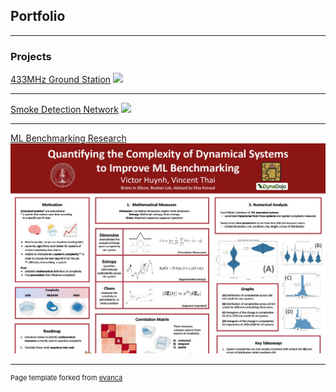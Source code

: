 ## Portfolio

---

### Projects

[433MHz Ground Station](/433MHz)
<img src="images\New Groundstation.jpg?raw=true"/>

---
[Smoke Detection Network](/pdf/reu_presentation.pdf)
<img src="images\IMG_5810.jpg?raw=true"/>

---
[ML Benchmarking Research](/pdf/reu_presentation.pdf)
<img src="images\reupresim.jpg?raw=true"/>

---

<p style="font-size:11px">Page template forked from <a href="https://github.com/evanca/quick-portfolio">evanca</a></p>
<!-- Remove above link if you don't want to attibute -->
